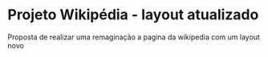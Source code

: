 # Projeto Wikipédia - layout atualizado
Proposta de realizar uma remaginação a pagina da wikipedia com um layout novo
